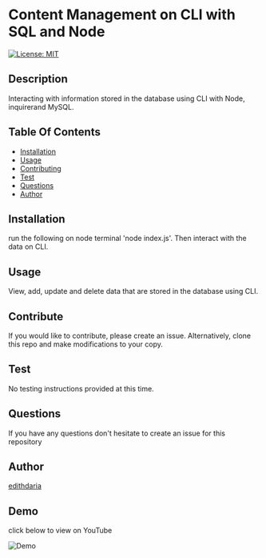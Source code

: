 
  
# Content Management on CLI with SQL and Node

[![License: MIT](https://img.shields.io/badge/License-MIT-yellow.svg)](https://opensource.org/licenses/MIT)

## Description
Interacting with information stored in the database using CLI with Node, inquirerand MySQL.

## Table Of Contents
* [Installation](#Installation)
* [Usage](#Usage)
* [Contributing](#Contributing)
* [Test](#Test)
* [Questions](#Questions)
* [Author](#Author)


## Installation
run the following on node terminal 'node index.js'. Then interact with the data on CLI.

## Usage
View, add, update and delete data that are stored in the database using CLI.

## Contribute
If you would like to contribute, please create an issue. Alternatively, clone this repo and make modifications to your copy.

## Test
No testing instructions provided at this time.

## Questions

If you have any questions don't hesitate to create an issue for this repository 

## Author
[edithdaria](https://github.com/edithdaria)

## Demo

click below to view on YouTube

![Demo](https://www.youtube.com/watch?v=WaSNCN8NaZw&feature=youtu.be)

